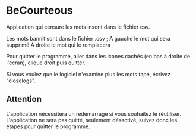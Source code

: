 # BeCourteous
Application qui censure les mots inscrit dans le fichier csv.

Les mots bannit sont dans le fichier .csv ;
  A gauche le mot qui sera supprimé 
  A droite le mot qui le remplacera

Pour quitter le programme, aller dans les icones cachés (en bas à droite de l'écran), clique droit puis quitter.

Si vous voulez que le logiciel n'examine plus les mots tapé, écrivez "closelogs".
  ## Attention 
  L'application nécessitera un redémarrage si vous souhaitez le réutiliser.
  L'application ne sera pas quitté, seulement désactivé, suivez donc les étapes pour quitter le programme.
